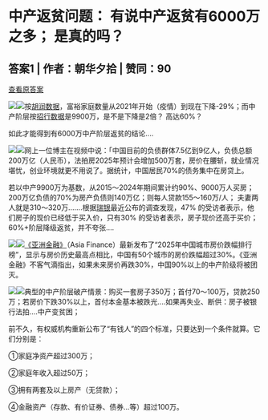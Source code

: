 # 中产返贫问题： 有说中产返贫有6000万之多； 是真的吗？

## 答案1 | 作者：朝华夕拾 | 赞同：90

[查看原答案](https://www.zhihu.com/question/1925843473266898757/answer/1925890010370007976)

![](https://pica.zhimg.com/50/v2-d7aeb06f33f83d9913f772470ef48121_720w.jpg?source=1def8aca)![](https://pica.zhimg.com/80/v2-d7aeb06f33f83d9913f772470ef48121_720w.webp?source=1def8aca)按[胡润数据](https://zhida.zhihu.com/search?content_id=735974996&content_type=Answer&match_order=1&q=%E8%83%A1%E6%B6%A6%E6%95%B0%E6%8D%AE&zhida_source=entity)，富裕家庭数量从2021年开始（疫情）到现在下降-29%；而中产阶层按[招行数据](https://zhida.zhihu.com/search?content_id=735974996&content_type=Answer&match_order=1&q=%E6%8B%9B%E8%A1%8C%E6%95%B0%E6%8D%AE&zhida_source=entity)是9900万，是不是下降是2倍？ 高达60%？

如此才能得到有6000万中产阶层返贫的结论….

![](https://picx.zhimg.com/50/v2-239a3479d044c20049df1aeff5002a08_720w.jpg?source=1def8aca)![](https://picx.zhimg.com/80/v2-239a3479d044c20049df1aeff5002a08_720w.webp?source=1def8aca)网上一位博主在视频中说：「中国目前的负债群体7.5亿到9亿人，负债总额200万亿（人民币），法拍房2025年预计会增加500万套，房价在腰斩，就业情况堪忧，创业环境就更不用说了。据统计，中国居民70%的债务集中在房贷上。

若以中产9900万为基数，从2015～2024年期间累计约90%、9000万人买房；200万亿负债的70%为房产负债则140万亿；则每人贷款155～160万/人； 夫妻两人就是310～320万…….根据[瑞银](https://zhida.zhihu.com/search?content_id=735974996&content_type=Answer&match_order=1&q=%E7%91%9E%E9%93%B6&zhida_source=entity)最近公布的调查发现，47% 的受访者表示，他们房子的现价已经低于买入价，只有30% 的受访者表示，房子现价还高于买价；60%+阶层降级返贫，并不夸张….

![](https://picx.zhimg.com/50/v2-4e741908e89a308208ec3771373f4396_720w.jpg?source=1def8aca)![](https://picx.zhimg.com/80/v2-4e741908e89a308208ec3771373f4396_720w.webp?source=1def8aca)[《亚洲金融》](https://zhida.zhihu.com/search?content_id=735974996&content_type=Answer&match_order=1&q=%E3%80%8A%E4%BA%9A%E6%B4%B2%E9%87%91%E8%9E%8D%E3%80%8B&zhida_source=entity)（Asia Finance）最新发布了“2025年中国城市房价跌幅排行榜”，显示与房价历史最高点相比，中国有50个城市的房价跌幅超过30%。《亚洲金融》不客气滴指出，如果未来房价再跌30%，中国90%以上的中产阶级将被团灭。

![](https://pic1.zhimg.com/50/v2-743261539bdca4fa5f8a9195d9486304_720w.jpg?source=1def8aca)![](https://pic1.zhimg.com/80/v2-743261539bdca4fa5f8a9195d9486304_720w.webp?source=1def8aca)典型的中产阶层破产情景：购买一套房子350万；首付70～100万，贷款250万；若房价下跌30%以上，首付本金基本被跌光….如果再失业、断供：房子被银行法拍….中产变贫困；

前不久，有权威机构重新公布了“有钱人”的四个标准，只要达到一个条件就算。它们分别是：

①家庭净资产超过300万；

②家庭年收入超过50万；

③拥有两套及以上房产（无贷款）；

④金融资产（存款、有价证券、债券…等）超过100万。

